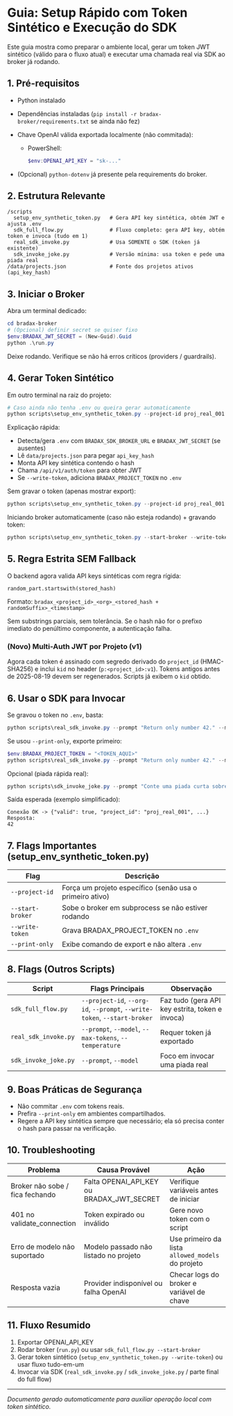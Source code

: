 # Guia: Setup Rápido com Token Sintético e Execução do SDK

Este guia mostra como preparar o ambiente local, gerar um token JWT sintético (válido para o fluxo atual) e executar uma chamada real via SDK ao broker já rodando.

## 1. Pré-requisitos

- Python instalado
- Dependências instaladas (`pip install -r bradax-broker/requirements.txt` se ainda não fez)
- Chave OpenAI válida exportada localmente (não commitada):
  - PowerShell:

    ```powershell
    $env:OPENAI_API_KEY = "sk-..."
    ```

- (Opcional) `python-dotenv` já presente pela requirements do broker.

## 2. Estrutura Relevante

```text
/scripts
  setup_env_synthetic_token.py   # Gera API key sintética, obtém JWT e ajusta .env
  sdk_full_flow.py               # Fluxo completo: gera API key, obtém token e invoca (tudo em 1)
  real_sdk_invoke.py             # Usa SOMENTE o SDK (token já existente)
  sdk_invoke_joke.py             # Versão mínima: usa token e pede uma piada real
/data/projects.json              # Fonte dos projetos ativos (api_key_hash)
```

## 3. Iniciar o Broker

Abra um terminal dedicado:

```powershell
cd bradax-broker
# (Opcional) definir secret se quiser fixo
$env:BRADAX_JWT_SECRET = (New-Guid).Guid
python .\run.py
```

Deixe rodando. Verifique se não há erros críticos (providers / guardrails).

## 4. Gerar Token Sintético

Em outro terminal na raiz do projeto:

```powershell
# Caso ainda não tenha .env ou queira gerar automaticamente
python scripts\setup_env_synthetic_token.py --project-id proj_real_001 --write-token
```

Explicação rápida:

- Detecta/gera `.env` com `BRADAX_SDK_BROKER_URL` e `BRADAX_JWT_SECRET` (se ausentes)
- Lê `data/projects.json` para pegar `api_key_hash`
- Monta API key sintética contendo o hash
- Chama `/api/v1/auth/token` para obter JWT
- Se `--write-token`, adiciona `BRADAX_PROJECT_TOKEN` no `.env`

Sem gravar o token (apenas mostrar export):

```powershell
python scripts\setup_env_synthetic_token.py --project-id proj_real_001 --print-only
```

Iniciando broker automaticamente (caso não esteja rodando) + gravando token:

```powershell
python scripts\setup_env_synthetic_token.py --start-broker --write-token
```

## 5. Regra Estrita SEM Fallback

O backend agora valida API keys sintéticas com regra rígida:

```text
random_part.startswith(stored_hash)
```

Formato: `bradax_<project_id>_<org>_<stored_hash + randomSuffix>_<timestamp>`

Sem substrings parciais, sem tolerância. Se o hash não for o prefixo imediato do penúltimo componente, a autenticação falha.

### (Novo) Multi-Auth JWT por Projeto (v1)

Agora cada token é assinado com segredo derivado do `project_id` (HMAC-SHA256) e inclui `kid` no header (`p:<project_id>:v1`). Tokens antigos antes de 2025-08-19 devem ser regenerados. Scripts já exibem o `kid` obtido.

## 6. Usar o SDK para Invocar

Se gravou o token no `.env`, basta:

```powershell
python scripts\real_sdk_invoke.py --prompt "Return only number 42." --model gpt-4.1-nano
```

Se usou `--print-only`, exporte primeiro:

```powershell
$env:BRADAX_PROJECT_TOKEN = "<TOKEN_AQUI>"
python scripts\real_sdk_invoke.py --prompt "Return only number 42." --model gpt-4.1-nano
```

Opcional (piada rápida real):

```powershell
python scripts\sdk_invoke_joke.py --prompt "Conte uma piada curta sobre vetores."
```

Saída esperada (exemplo simplificado):

```text
Conexão OK -> {"valid": true, "project_id": "proj_real_001", ...}
Resposta:
42
```

## 7. Flags Importantes (setup_env_synthetic_token.py)

| Flag | Descrição |
|------|-----------|
| `--project-id` | Força um projeto específico (senão usa o primeiro ativo) |
| `--start-broker` | Sobe o broker em subprocess se não estiver rodando |
| `--write-token` | Grava BRADAX_PROJECT_TOKEN no `.env` |
| `--print-only` | Exibe comando de export e não altera `.env` |

## 8. Flags (Outros Scripts)

| Script | Flags Principais | Observação |
|--------|------------------|------------|
| `sdk_full_flow.py` | `--project-id`, `--org-id`, `--prompt`, `--write-token`, `--start-broker` | Faz tudo (gera API key estrita, token e invoca) |
| `real_sdk_invoke.py` | `--prompt`, `--model`, `--max-tokens`, `--temperature` | Requer token já exportado |
| `sdk_invoke_joke.py` | `--prompt`, `--model` | Foco em invocar uma piada real |

## 9. Boas Práticas de Segurança

- Não commitar `.env` com tokens reais.
- Prefira `--print-only` em ambientes compartilhados.
- Regere a API key sintética sempre que necessário; ela só precisa conter o hash para passar na verificação.

## 10. Troubleshooting

| Problema | Causa Provável | Ação |
|----------|----------------|------|
| Broker não sobe / fica fechando | Falta OPENAI_API_KEY ou BRADAX_JWT_SECRET | Verifique variáveis antes de iniciar |
| 401 no validate_connection | Token expirado ou inválido | Gere novo token com o script |
| Erro de modelo não suportado | Modelo passado não listado no projeto | Use primeiro da lista `allowed_models` do projeto |
| Resposta vazia | Provider indisponível ou falha OpenAI | Checar logs do broker e variável de chave |

## 11. Fluxo Resumido

1. Exportar OPENAI_API_KEY
2. Rodar broker (`run.py`) ou usar `sdk_full_flow.py --start-broker`
3. Gerar token sintético (`setup_env_synthetic_token.py --write-token`) ou usar fluxo tudo-em-um
4. Invocar via SDK (`real_sdk_invoke.py` / `sdk_invoke_joke.py` / parte final do full flow)

---

*Documento gerado automaticamente para auxiliar operação local com token sintético.*

